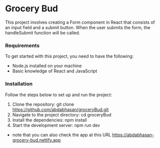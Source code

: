 # Grocery Bud

This project involves creating a Form component in React that consists of an input field and a submit button. When the user submits the form, the handleSubmit function will be called.

### Requirements

To get started with this project, you need to have the following:

- Node.js installed on your machine
- Basic knowledge of React and JavaScript

### Installation

Follow the steps below to set up and run the project:

1.  Clone the repository:
    git clone https://github.com/abdabhasan/groceryBud.git
2.  Navigate to the project directory:
    cd groceryBud
3.  Install the dependencies:
    npm install
4.  Start the development server:
    npm run dev

- note that you can also check the app at this URL https://abdabhasan-grocery-bud.netlify.app
